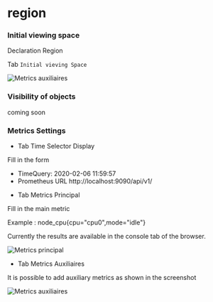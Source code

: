# region



### Initial viewing space


Declaration Region

Tab `Initial vieving Space`

![Metrics auxiliaires](images/region.png)


### Visibility of objects

coming soon

### Metrics Settings

* Tab Time Selector Display

Fill in the form

- TimeQuery: 2020-02-06 11:59:57
- Prometheus URL http://localhost:9090/api/v1/


* Tab Metrics Principal

Fill in the main metric


Example : node_cpu{cpu="cpu0",mode="idle"}

Currently the results are available in the console tab of the browser.

![Metrics principal](images/metricsPrincipal.png)


* Tab Metrics Auxiliaires

It is possible to add auxiliary metrics as shown in the screenshot


![Metrics auxiliaires](images/AuxMetrics.png)
